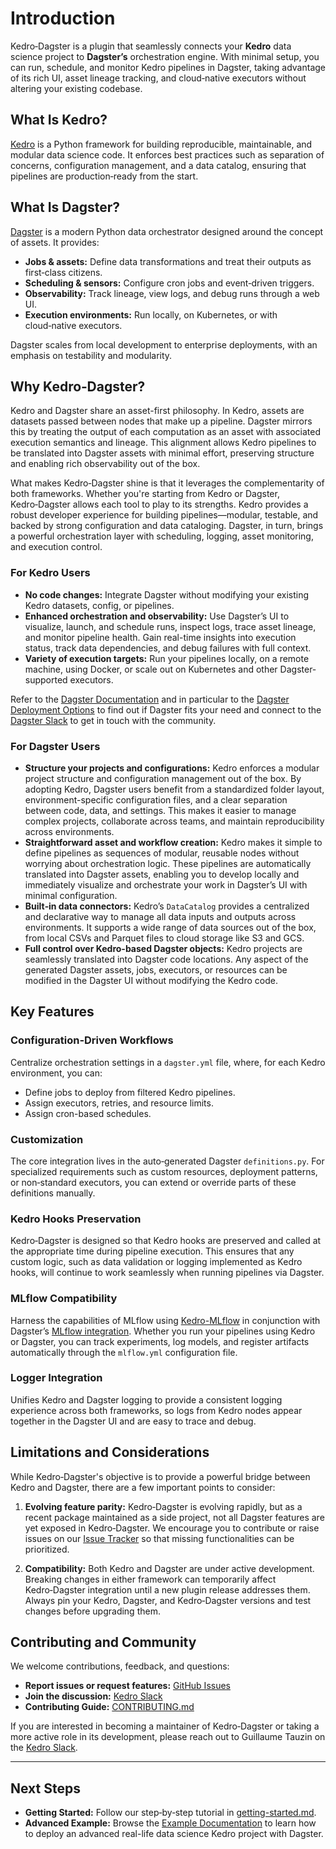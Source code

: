 # Introduction

Kedro‑Dagster is a  plugin that seamlessly connects your **Kedro** data science project to **Dagster’s** orchestration engine. With minimal setup, you can run, schedule, and monitor Kedro pipelines in Dagster, taking advantage of its rich UI, asset lineage tracking, and cloud‑native executors without altering your existing codebase.

## What Is Kedro?

[Kedro](https://kedro.readthedocs.io/) is a Python framework for building reproducible, maintainable, and modular data science code. It enforces best practices such as separation of concerns, configuration management, and a data catalog, ensuring that pipelines are production‑ready from the start.

## What Is Dagster?

[Dagster](https://docs.dagster.io/) is a modern Python data orchestrator designed around the concept of assets. It provides:

- **Jobs & assets:** Define data transformations and treat their outputs as first‑class citizens.
- **Scheduling & sensors:** Configure cron jobs and event‑driven triggers.
- **Observability:** Track lineage, view logs, and debug runs through a web UI.
- **Execution environments:** Run locally, on Kubernetes, or with cloud‑native executors.

Dagster scales from local development to enterprise deployments, with an emphasis on testability and modularity.

## Why Kedro‑Dagster?

Kedro and Dagster share an asset-first philosophy. In Kedro, assets are datasets passed between nodes that make up a pipeline. Dagster mirrors this by treating the output of each computation as an asset with associated execution semantics and lineage. This alignment allows Kedro pipelines to be translated into Dagster assets with minimal effort, preserving structure and enabling rich observability out of the box.

What makes Kedro‑Dagster shine is that it leverages the complementarity of both frameworks. Whether you're starting from Kedro or Dagster, Kedro‑Dagster allows each tool to play to its strengths. Kedro provides a robust developer experience for building pipelines—modular, testable, and backed by strong configuration and data cataloging. Dagster, in turn, brings a powerful orchestration layer with scheduling, logging, asset monitoring, and execution control.

### For Kedro Users

- **No code changes:** Integrate Dagster without modifying your existing Kedro datasets, config, or pipelines.
- **Enhanced orchestration and observability:** Use Dagster’s UI to visualize, launch, and schedule runs, inspect logs, trace asset lineage, and monitor pipeline health. Gain real-time insights into execution status, track data dependencies, and debug failures with full context.
- **Variety of execution targets:** Run your pipelines locally, on a remote machine, using Docker, or scale out on Kubernetes and other Dagster-supported executors.

Refer to the [Dagster Documentation](https://docs.dagster.io) and in particular to the [Dagster Deployment Options](https://docs.dagster.io/guides/deploy) to find out if Dagster fits your need and connect to the [Dagster Slack](https://dagster.io/slack) to get in touch with the community.

### For Dagster Users

- **Structure your projects and configurations:** Kedro enforces a modular project structure and configuration management out of the box. By adopting Kedro, Dagster users benefit from a standardized folder layout, environment-specific configuration files, and a clear separation between code, data, and settings. This makes it easier to manage complex projects, collaborate across teams, and maintain reproducibility across environments.
- **Straightforward asset and workflow creation:** Kedro makes it simple to define pipelines as sequences of modular, reusable nodes without worrying about orchestration logic. These pipelines are automatically translated into Dagster assets, enabling you to develop locally and immediately visualize and orchestrate your work in Dagster’s UI with minimal configuration.
- **Built‑in data connectors:** Kedro’s `DataCatalog` provides a centralized and declarative way to manage all data inputs and outputs across environments. It supports a wide range of data sources out of the box, from local CSVs and Parquet files to cloud storage like S3 and GCS.
- **Full control over Kedro-based Dagster objects:** Kedro projects are seamlessly translated into Dagster code locations. Any aspect of the generated Dagster assets, jobs, executors, or resources can be modified in the Dagster UI without modifying the Kedro code.

## Key Features

### Configuration‑Driven Workflows

Centralize orchestration settings in a `dagster.yml` file, where, for each Kedro environment, you can:

- Define jobs to deploy from filtered Kedro pipelines.
- Assign executors, retries, and resource limits.
- Assign cron-based schedules.

### Customization

The core integration lives in the auto‑generated Dagster `definitions.py`. For specialized requirements such as custom resources, deployment patterns, or non‑standard executors, you can extend or override parts of these definitions manually.

### Kedro Hooks Preservation

Kedro‑Dagster is designed so that Kedro hooks are preserved and called at the appropriate time during pipeline execution. This ensures that any custom logic, such as data validation or logging implemented as Kedro hooks, will continue to work seamlessly when running pipelines via Dagster.

### MLflow Compatibility

Harness the capabilities of MLflow using [Kedro-MLflow](https://github.com/Galileo-Galilei/kedro-mlflow) in conjunction with Dagster’s [MLflow integration](https://dagster.io/integrations/dagster-mlflow). Whether you run your pipelines using Kedro or Dagster, you can track experiments, log models, and register artifacts automatically through the `mlflow.yml` configuration file.

### Logger Integration

Unifies Kedro and Dagster logging to provide a consistent logging experience across both frameworks, so logs from Kedro nodes appear together in the Dagster UI and are easy to trace and debug.

## Limitations and Considerations

While Kedro‑Dagster's objective is to provide a powerful bridge between Kedro and Dagster, there are a few important points to consider:

1. **Evolving feature parity:**
   Kedro‑Dagster is evolving rapidly, but as a recent package maintained as a side project, not all Dagster features are yet exposed in Kedro‑Dagster. We encourage you to contribute or raise issues on our [Issue Tracker](https://github.com/gtauzin/kedro-dagster/issues) so that missing functionalities can be prioritized.

2. **Compatibility:**
   Both Kedro and Dagster are under active development. Breaking changes in either framework can temporarily affect Kedro‑Dagster integration until a new plugin release addresses them. Always pin your Kedro, Dagster, and Kedro‑Dagster versions and test changes before upgrading them.

## Contributing and Community

We welcome contributions, feedback, and questions:

- **Report issues or request features:** [GitHub Issues](https://github.com/gtauzin/kedro-dagster/issues)
- **Join the discussion:** [Kedro Slack](https://slack.kedro.org/)
- **Contributing Guide:** [CONTRIBUTING.md](https://github.com/gtauzin/kedro-dagster/blob/main/CONTRIBUTING.md)

If you are interested in becoming a maintainer of Kedro‑Dagster or taking a more active role in its development, please reach out to Guillaume Tauzin on the [Kedro Slack](https://slack.kedro.org/).

---

## Next Steps

- **Getting Started:** Follow our step‑by‑step tutorial in [getting-started.md](getting-started.md).
- **Advanced Example:** Browse the [Example Documentation](example.md) to learn how to deploy an advanced real-life data science Kedro project with Dagster.
